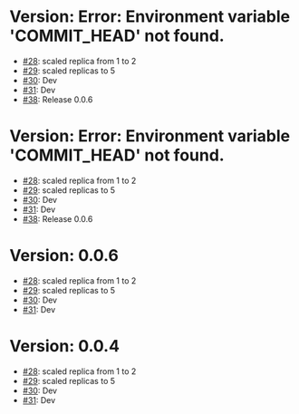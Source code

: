# Version: Error: Environment variable 'COMMIT_HEAD' not found.

* [#28](https://github.com/Kavan-Dalwadi/canary-deployment/pull/28): scaled replica from 1 to 2
* [#29](https://github.com/Kavan-Dalwadi/canary-deployment/pull/29): scaled replicas to 5
* [#30](https://github.com/Kavan-Dalwadi/canary-deployment/pull/30): Dev
* [#31](https://github.com/Kavan-Dalwadi/canary-deployment/pull/31): Dev
* [#38](https://github.com/Kavan-Dalwadi/canary-deployment/pull/38): Release 0.0.6


# Version: Error: Environment variable 'COMMIT_HEAD' not found.

* [#28](https://github.com/Kavan-Dalwadi/canary-deployment/pull/28): scaled replica from 1 to 2
* [#29](https://github.com/Kavan-Dalwadi/canary-deployment/pull/29): scaled replicas to 5
* [#30](https://github.com/Kavan-Dalwadi/canary-deployment/pull/30): Dev
* [#31](https://github.com/Kavan-Dalwadi/canary-deployment/pull/31): Dev
* [#38](https://github.com/Kavan-Dalwadi/canary-deployment/pull/38): Release 0.0.6


# Version: 0.0.6

* [#28](https://github.com/Kavan-Dalwadi/canary-deployment/pull/28): scaled replica from 1 to 2
* [#29](https://github.com/Kavan-Dalwadi/canary-deployment/pull/29): scaled replicas to 5
* [#30](https://github.com/Kavan-Dalwadi/canary-deployment/pull/30): Dev
* [#31](https://github.com/Kavan-Dalwadi/canary-deployment/pull/31): Dev


# Version: 0.0.4

* [#28](https://github.com/Kavan-Dalwadi/canary-deployment/pull/28): scaled replica from 1 to 2
* [#29](https://github.com/Kavan-Dalwadi/canary-deployment/pull/29): scaled replicas to 5
* [#30](https://github.com/Kavan-Dalwadi/canary-deployment/pull/30): Dev
* [#31](https://github.com/Kavan-Dalwadi/canary-deployment/pull/31): Dev
